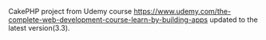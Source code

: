 CakePHP project from Udemy course  https://www.udemy.com/the-complete-web-development-course-learn-by-building-apps
updated to the latest version(3.3).
